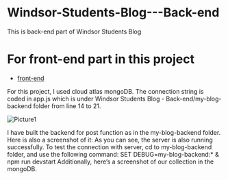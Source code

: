 # Windsor-Students-Blog---Back-end
 
 This is back-end part of Windsor Students Blog

# For front-end part in this project

* [front-end](https://github.com/HaolunWang/Windsor-Students-Blog---Front-end)

For this project, I used cloud atlas mongoDB.
The connection string is coded in app.js 
which is under Windsor Students Blog - Back-end/my-blog-backend folder
from line 14 to 21.

![Picture1](https://user-images.githubusercontent.com/34309244/62990831-69cdcc00-be1b-11e9-8d23-8f51873a34a5.png)

I have built the backend for post function as in the my-blog-backend folder. Here is also a screenshot of it: 
As you can see, the server is also running successfully. 
To test the connection with server, cd to my-blog-backend folder, and use the following command:
	SET DEBUG=my-blog-backend:* & npm run devstart
Additionally, here’s a screenshot of our collection in the mongoDB.
